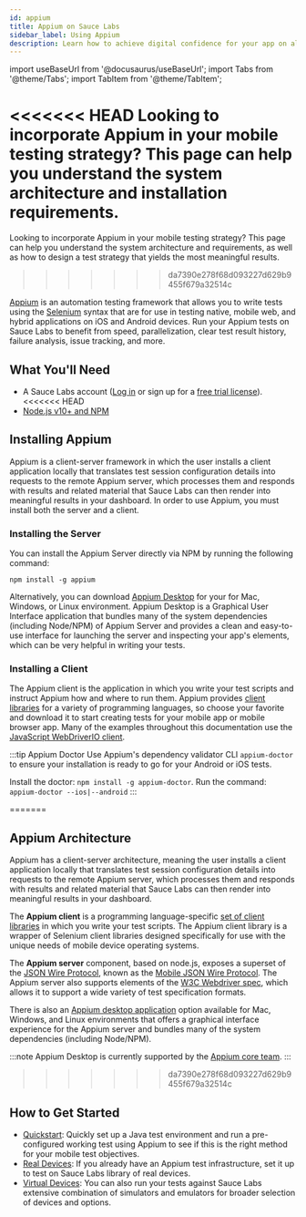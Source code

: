 ```yaml
---
id: appium
title: Appium on Sauce Labs
sidebar_label: Using Appium
description: Learn how to achieve digital confidence for your app on all mobile devices with Appium and Sauce Labs.
---
```


import useBaseUrl from '@docusaurus/useBaseUrl';
import Tabs from '@theme/Tabs';
import TabItem from '@theme/TabItem';

<<<<<<< HEAD
Looking to incorporate Appium in your mobile testing strategy? This page can help you understand the system architecture and installation requirements.
=======
Looking to incorporate Appium in your mobile testing strategy? This page can help you understand the system architecture and requirements, as well as how to design a test strategy that yields the most meaningful results.
>>>>>>> da7390e278f68d093227d629b9455f679a32514c

[Appium](http://appium.io/) is an automation testing framework that allows you to write tests using the [Selenium](https://www.selenium.dev) syntax that are for use in testing native, mobile web, and hybrid applications on iOS and Android devices. Run your Appium tests on Sauce Labs to benefit from speed, parallelization, clear test result history, failure analysis, issue tracking, and more.

## What You'll Need
* A Sauce Labs account ([Log in](https://accounts.saucelabs.com/am/XUI/#login/) or sign up for a [free trial license](https://saucelabs.com/sign-up)).
<<<<<<< HEAD
* [Node.js v10+ and NPM](http://nodejs.org/)


## Installing Appium

Appium is a client-server framework in which the user installs a client application locally that translates test session configuration details into requests to the remote Appium server, which processes them and responds with results and related material that Sauce Labs can then render into meaningful results in your dashboard. In order to use Appium, you must install both the server and a client.

### Installing the Server

You can install the Appium Server directly via NPM by running the following command:

```
npm install -g appium
```

Alternatively, you can download [Appium Desktop](https://github.com/appium/appium-desktop/releases) for your for Mac, Windows, or Linux environment.  Appium Desktop is a Graphical User Interface application that bundles many of the system dependencies (including Node/NPM) of Appium Server and provides a clean and easy-to-use interface for launching the server and inspecting your app's elements, which can be very helpful in writing your tests.

### Installing a Client

The Appium client is the application in which you write your test scripts and instruct Appium how and where to run them. Appium provides [client libraries](http://appium.io/downloads) for a variety of programming languages, so choose your favorite and download it to start creating tests for your mobile app or mobile browser app. Many of the examples throughout this documentation use the [JavaScript WebDriverIO client](https://webdriver.io/).

:::tip Appium Doctor
Use Appium's dependency validator CLI `appium-doctor` to ensure your installation is ready to go for your Android or iOS tests.

Install the doctor: `npm install -g appium-doctor`.
Run the command: `appium-doctor --ios|--android`
:::



=======

## Appium Architecture

Appium has a client-server architecture, meaning the user installs a client application locally that translates test session configuration details into requests to the remote Appium server, which processes them and responds with results and related material that Sauce Labs can then render into meaningful results in your dashboard.

The **Appium client** is a programming language-specific [set of client libraries](http://appium.io/downloads) in which you write your test scripts. The Appium client library is a wrapper of Selenium client libraries designed specifically for use with the unique needs of mobile device operating systems.

The **Appium server** component, based on node.js, exposes a superset of the [JSON Wire Protocol](https://github.com/SeleniumHQ/selenium/wiki/JsonWireProtocol), known as the [Mobile JSON Wire Protocol](https://github.com/SeleniumHQ/mobile-spec/blob/master/spec-draft.md). The Appium server also supports elements of the [W3C Webdriver spec](https://w3c.github.io/webdriver/webdriver-spec.html), which allows it to support a wide variety of test specification formats.

There is also an [Appium desktop application](https://github.com/appium/appium-desktop) option available for Mac, Windows, and Linux environments that offers a graphical interface experience for the Appium server and bundles many of the system dependencies (including Node/NPM).

:::note
Appium Desktop is currently supported by the [Appium core team](https://appium.io/docs/en/contributing-to-appium/developers-overview/#developer-community).
:::

>>>>>>> da7390e278f68d093227d629b9455f679a32514c
## How to Get Started

* [Quickstart](/mobile-apps/automated-testing/appium/quickstart): Quickly set up a Java test environment and run a pre-configured working test using Appium to see if this is the right method for your mobile test objectives.
* [Real Devices](/mobile-apps/automated-testing/appium/real-devices): If you already have an Appium test infrastructure, set it up to test on Sauce Labs library of real devices.
* [Virtual Devices](/mobile-apps/automated-testing/appium/virtual-devices): You can also run your tests against Sauce Labs extensive combination of simulators and emulators for broader selection of devices and options.
